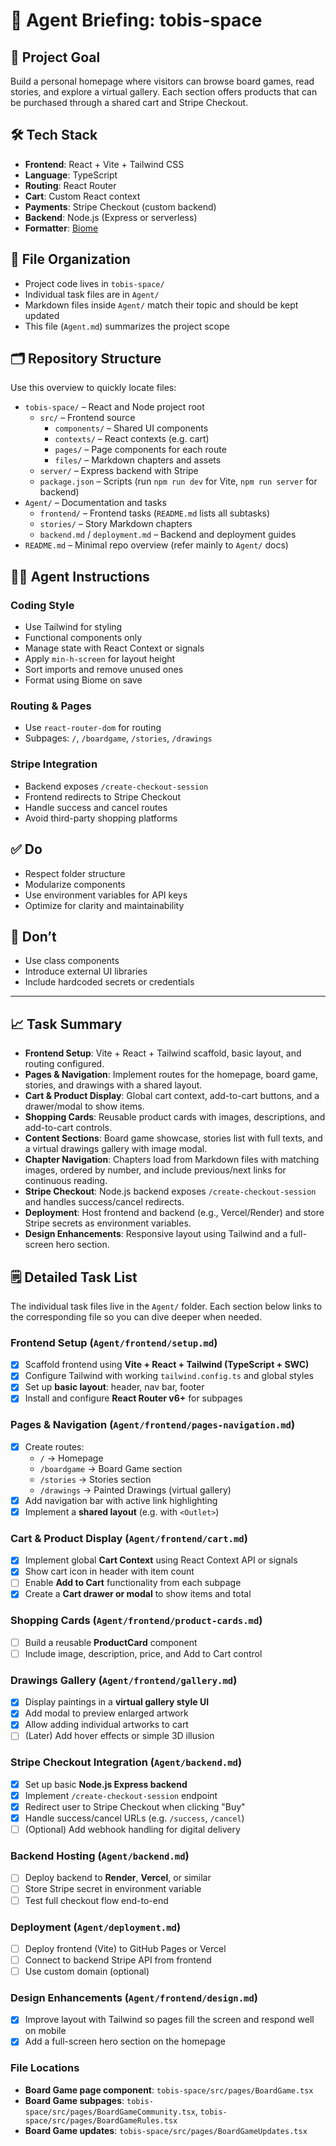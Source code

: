 # 🧠 Agent Briefing: tobis-space

## 🎯 Project Goal
Build a personal homepage where visitors can browse board games, read stories, and explore a virtual gallery. Each section offers products that can be purchased through a shared cart and Stripe Checkout.

## 🛠 Tech Stack
- **Frontend**: React + Vite + Tailwind CSS
- **Language**: TypeScript
- **Routing**: React Router
- **Cart**: Custom React context
- **Payments**: Stripe Checkout (custom backend)
- **Backend**: Node.js (Express or serverless)
- **Formatter**: [Biome](https://biomejs.dev)

## 📂 File Organization
- Project code lives in `tobis-space/`
- Individual task files are in `Agent/`
- Markdown files inside `Agent/` match their topic and should be kept updated
- This file (`Agent.md`) summarizes the project scope

## 🗂 Repository Structure
Use this overview to quickly locate files:
- `tobis-space/` – React and Node project root
  - `src/` – Frontend source
    - `components/` – Shared UI components
    - `contexts/` – React contexts (e.g. cart)
    - `pages/` – Page components for each route
    - `files/` – Markdown chapters and assets
  - `server/` – Express backend with Stripe
  - `package.json` – Scripts (run `npm run dev` for Vite, `npm run server` for backend)
- `Agent/` – Documentation and tasks
  - `frontend/` – Frontend tasks (`README.md` lists all subtasks)
  - `stories/` – Story Markdown chapters
  - `backend.md` / `deployment.md` – Backend and deployment guides
- `README.md` – Minimal repo overview (refer mainly to `Agent/` docs)

## 🧑‍💻 Agent Instructions
### Coding Style
- Use Tailwind for styling
- Functional components only
- Manage state with React Context or signals
- Apply `min-h-screen` for layout height
- Sort imports and remove unused ones
- Format using Biome on save

### Routing & Pages
- Use `react-router-dom` for routing
- Subpages: `/`, `/boardgame`, `/stories`, `/drawings`

### Stripe Integration
- Backend exposes `/create-checkout-session`
- Frontend redirects to Stripe Checkout
- Handle success and cancel routes
- Avoid third-party shopping platforms

## ✅ Do
- Respect folder structure
- Modularize components
- Use environment variables for API keys
- Optimize for clarity and maintainability

## 🚫 Don’t
- Use class components
- Introduce external UI libraries
- Include hardcoded secrets or credentials

---

## 📈 Task Summary
- **Frontend Setup**: Vite + React + Tailwind scaffold, basic layout, and routing configured.
- **Pages & Navigation**: Implement routes for the homepage, board game, stories, and drawings with a shared layout.
- **Cart & Product Display**: Global cart context, add-to-cart buttons, and a drawer/modal to show items.
- **Shopping Cards**: Reusable product cards with images, descriptions, and add-to-cart controls.
- **Content Sections**: Board game showcase, stories list with full texts, and a virtual drawings gallery with image modal.
- **Chapter Navigation**: Chapters load from Markdown files with matching images, ordered by number, and include previous/next links for continuous reading.
- **Stripe Checkout**: Node.js backend exposes `/create-checkout-session` and handles success/cancel redirects.
- **Deployment**: Host frontend and backend (e.g., Vercel/Render) and store Stripe secrets as environment variables.
- **Design Enhancements**: Responsive layout using Tailwind and a full-screen hero section.

## 🗒️ Detailed Task List

The individual task files live in the `Agent/` folder. Each section below links to the
corresponding file so you can dive deeper when needed.

### Frontend Setup (`Agent/frontend/setup.md`)
- [x] Scaffold frontend using **Vite + React + Tailwind (TypeScript + SWC)**
- [x] Configure Tailwind with working `tailwind.config.ts` and global styles
- [x] Set up **basic layout**: header, nav bar, footer
- [x] Install and configure **React Router v6+** for subpages

### Pages & Navigation (`Agent/frontend/pages-navigation.md`)
- [x] Create routes:
  - `/` → Homepage
  - `/boardgame` → Board Game section
  - `/stories` → Stories section
  - `/drawings` → Painted Drawings (virtual gallery)
- [x] Add navigation bar with active link highlighting
- [x] Implement a **shared layout** (e.g. with `<Outlet>`)

### Cart & Product Display (`Agent/frontend/cart.md`)
- [x] Implement global **Cart Context** using React Context API or signals
- [x] Show cart icon in header with item count
- [ ] Enable **Add to Cart** functionality from each subpage
- [x] Create a **Cart drawer or modal** to show items and total

### Shopping Cards (`Agent/frontend/product-cards.md`)
- [ ] Build a reusable **ProductCard** component
- [ ] Include image, description, price, and Add to Cart control

### Drawings Gallery (`Agent/frontend/gallery.md`)
- [x] Display paintings in a **virtual gallery style UI**
- [x] Add modal to preview enlarged artwork
- [x] Allow adding individual artworks to cart
- [ ] (Later) Add hover effects or simple 3D illusion

### Stripe Checkout Integration (`Agent/backend.md`)
- [x] Set up basic **Node.js Express backend**
- [x] Implement `/create-checkout-session` endpoint
- [x] Redirect user to Stripe Checkout when clicking "Buy"
- [x] Handle success/cancel URLs (e.g. `/success`, `/cancel`)
- [ ] (Optional) Add webhook handling for digital delivery

### Backend Hosting (`Agent/backend.md`)
- [ ] Deploy backend to **Render**, **Vercel**, or similar
- [ ] Store Stripe secret in environment variable
- [ ] Test full checkout flow end-to-end

### Deployment (`Agent/deployment.md`)
- [ ] Deploy frontend (Vite) to GitHub Pages or Vercel
- [ ] Connect to backend Stripe API from frontend
- [ ] Use custom domain (optional)

### Design Enhancements (`Agent/frontend/design.md`)
- [x] Improve layout with Tailwind so pages fill the screen and respond well on mobile
- [x] Add a full-screen hero section on the homepage

### File Locations
- **Board Game page component**: `tobis-space/src/pages/BoardGame.tsx`
- **Board Game subpages**: `tobis-space/src/pages/BoardGameCommunity.tsx`, `tobis-space/src/pages/BoardGameRules.tsx`
- **Board Game updates**: `tobis-space/src/pages/BoardGameUpdates.tsx`


